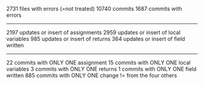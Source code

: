 
2731 files with errors (=not treated)
10740 commits
1687 commits with errors
****************************
2197 updates or insert of assignments
2959 updates or insert of local variables
985 updates or insert of returns
364 updates or insert of field written
****************************
22 commits with ONLY ONE assignment
15 commits with ONLY ONE local variables
3 commits with ONLY ONE returns
1 commits with ONLY ONE field written
885 commits with ONLY ONE change != from the four others